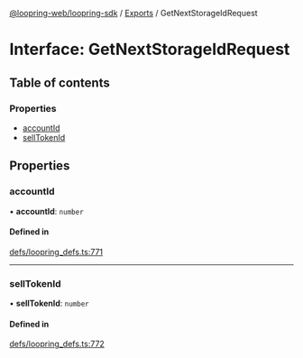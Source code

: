 [@loopring-web/loopring-sdk](../README.md) / [Exports](../modules.md) / GetNextStorageIdRequest

# Interface: GetNextStorageIdRequest

## Table of contents

### Properties

- [accountId](GetNextStorageIdRequest.md#accountid)
- [sellTokenId](GetNextStorageIdRequest.md#selltokenid)

## Properties

### accountId

• **accountId**: `number`

#### Defined in

[defs/loopring_defs.ts:771](https://github.com/Loopring/loopring_sdk/blob/31597d7/src/defs/loopring_defs.ts#L771)

___

### sellTokenId

• **sellTokenId**: `number`

#### Defined in

[defs/loopring_defs.ts:772](https://github.com/Loopring/loopring_sdk/blob/31597d7/src/defs/loopring_defs.ts#L772)
